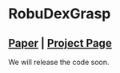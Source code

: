 # RobuDexGrasp

## [Paper](https://arxiv.org/pdf/) | [Project Page](https://zdchan.github.io/Robust_DexGrasp/) 

We will release the code soon.
